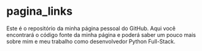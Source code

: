 # pagina_links
Este é o repositório da minha página pessoal do GitHub. Aqui você encontrará o código fonte da minha página e poderá saber um pouco mais sobre mim e meu trabalho como desenvolvedor Python Full-Stack.
